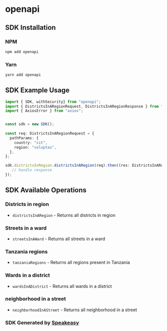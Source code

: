 # openapi

<!-- Start SDK Installation -->
## SDK Installation

### NPM

```bash
npm add openapi
```

### Yarn

```bash
yarn add openapi
```
<!-- End SDK Installation -->

## SDK Example Usage
<!-- Start SDK Example Usage -->
```typescript
import { SDK, withSecurity} from "openapi";
import { DistrictsInARegionRequest, DistrictsInARegionResponse } from "openapi/src/sdk/models/operations";
import { AxiosError } from "axios";


const sdk = new SDK();
    
const req: DistrictsInARegionRequest = {
  pathParams: {
    country: "sit",
    region: "voluptas",
  },
};

sdk.districtsInRegion.districtsInARegion(req).then((res: DistrictsInARegionResponse | AxiosError) => {
   // handle response
});
```
<!-- End SDK Example Usage -->

<!-- Start SDK Available Operations -->
## SDK Available Operations

### Districts in region

* `districtsInARegion` - Returns all districts in region

### Streets in a ward

* `streetsInAWard` - Returns all streets in a ward

### Tanzania regions

* `tanzaniaRegions` - Returns all regions present in Tanzania

### Wards in a district

* `wardsInADistrict` - Returns all wards in a district

### neighborhood in a street

* `neighborhoodInAStreet` - Returns all neighborhood in a street

<!-- End SDK Available Operations -->

### SDK Generated by [Speakeasy](https://docs.speakeasyapi.dev/docs/using-speakeasy/client-sdks)
